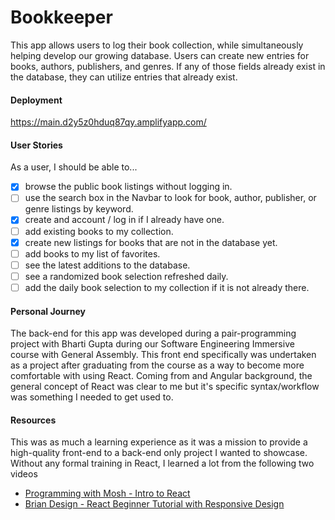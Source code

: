 # Bookkeeper
This app allows users to log their book collection, while simultaneously helping develop our growing database. Users
can create new entries for books, authors, publishers, and genres. If any of those fields already exist in the database,
they can utilize entries that already exist.

#### Deployment
https://main.d2y5z0hduq87qy.amplifyapp.com/

#### User Stories
As a user, I should be able to...
- [x] browse the public book listings without logging in.
- [ ] use the search box in the Navbar to look for book, author, publisher, or genre listings by keyword.
- [x] create and account / log in if I already have one.
- [ ] add existing books to my collection.
- [x] create new listings for books that are not in the database yet.
- [ ] add books to my list of favorites.
- [ ] see the latest additions to the database.
- [ ] see a randomized book selection refreshed daily.
- [ ] add the daily book selection to my collection if it is not already there.

#### Personal Journey
The back-end for this app was developed during a pair-programming project with Bharti Gupta during our Software
Engineering Immersive course with General Assembly. This front end specifically was undertaken as a project after 
graduating from the course as a way to become more comfortable with using React. Coming from and Angular background,
the general concept of React was clear to me but it's specific syntax/workflow was something I needed to get used to.

#### Resources
This was as much a learning experience as it was a mission to provide a high-quality front-end to a back-end only
project I wanted to showcase. Without any formal training in React, I learned a lot from the following two videos
* [Programming with Mosh - Intro to React](https://www.youtube.com/watch?v=Ke90Tje7VS0)
* [Brian Design - React Beginner Tutorial with Responsive Design](https://www.youtube.com/watch?v=I2UBjN5ER4s)
